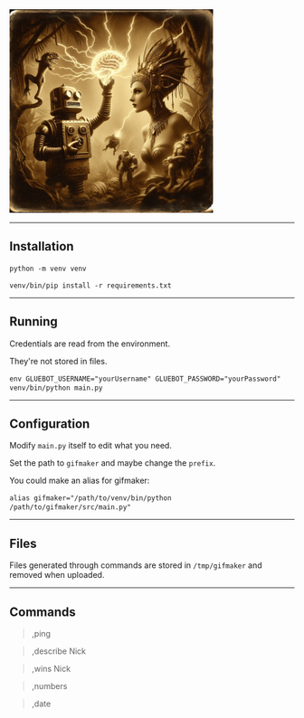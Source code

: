 <img src="describe.jpg" width="360">

---

## Installation

```shell
python -m venv venv
```

```shell
venv/bin/pip install -r requirements.txt
```

---

## Running

Credentials are read from the environment.

They're not stored in files.

```shell
env GLUEBOT_USERNAME="yourUsername" GLUEBOT_PASSWORD="yourPassword" venv/bin/python main.py
```

---

## Configuration

Modify `main.py` itself to edit what you need.

Set the path to `gifmaker` and maybe change the `prefix`.

You could make an alias for gifmaker:

```shell
alias gifmaker="/path/to/venv/bin/python /path/to/gifmaker/src/main.py"
```

---

## Files

Files generated through commands are stored in `/tmp/gifmaker` and removed when uploaded.

---

## Commands

> ,ping

> ,describe Nick

> ,wins Nick

> ,numbers

> ,date
